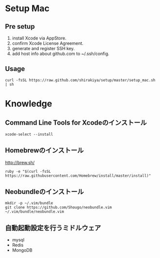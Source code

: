 # Setup Mac
## Pre setup
1. install Xcode via AppStore.
2. confirm Xcode License Agreement.
3. generate and register SSH key.
4. add host info about github.com to ~/.ssh/config.

## Usage
```
curl -fsSL https://raw.github.com/shirakiya/setup/master/setup_mac.sh | sh
```

# Knowledge
## Command Line Tools for Xcodeのインストール
```
xcode-select --install
```

## Homebrewのインストール
http://brew.sh/

```
ruby -e "$(curl -fsSL https://raw.githubusercontent.com/Homebrew/install/master/install)"
```

## Neobundleのインストール
```
mkdir -p ~/.vim/bundle
git clone https://github.com/Shougo/neobundle.vim ~/.vim/bundle/neobundle.vim
```

## 自動起動設定を行うミドルウェア
- mysql
- Redis
- MongoDB
